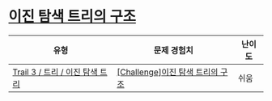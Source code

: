 # [이진 탐색 트리의 구조](https://www.codetree.ai/trails/complete/curated-cards/challenge-bst-methods)

|유형|문제 경험치|난이도|
|---|---|---|
|[Trail 3 / 트리 / 이진 탐색 트리](https://www.codetree.ai/trail-info/novice-high/)|[[Challenge]이진 탐색 트리의 구조](https://www.codetree.ai/trails/complete/curated-cards/challenge-bst-methods/)|쉬움|


